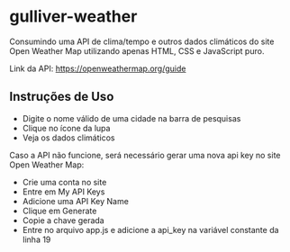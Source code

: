 # gulliver-weather
Consumindo uma API de clima/tempo e outros dados climáticos do site Open Weather Map utilizando apenas HTML, CSS e JavaScript puro.</br>

Link da API: https://openweathermap.org/guide

## Instruções de Uso
- Digite o nome válido de uma cidade na barra de pesquisas
- Clique no ícone da lupa 
- Veja os dados climáticos 

Caso a API não funcione, será necessário gerar uma nova api key no site Open Weather Map:
- Crie uma conta no site 
- Entre em My API Keys
- Adicione uma API Key Name 
- Clique em Generate
- Copie a chave gerada
- Entre no arquivo app.js e adicione a api_key na variável constante da linha 19
